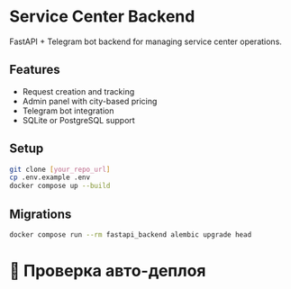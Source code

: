 # Service Center Backend

FastAPI + Telegram bot backend for managing service center operations.

## Features

- Request creation and tracking
- Admin panel with city-based pricing
- Telegram bot integration
- SQLite or PostgreSQL support

## Setup

```bash
git clone [your_repo_url]
cp .env.example .env
docker compose up --build
```

## Migrations

```bash
docker compose run --rm fastapi_backend alembic upgrade head
```

# 🤖 Проверка авто-деплоя
